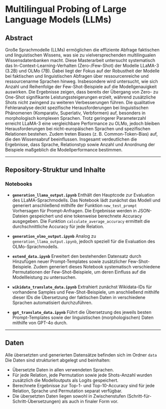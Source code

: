
# Multilingual Probing of Large Language Models (LLMs)

## Abstract

Große Sprachmodelle (LLMs) ermöglichen die effiziente Abfrage faktischen und linguistischen Wissens, was sie zu vielversprechenden multilingualen Wissensdatenbanken macht. Diese Masterarbeit untersucht systematisch das In-Context-Learning-Verhalten (Zero-/Few-Shot) der Modelle LLaMA-3 (3.2B) und OLMo (7B). Dabei liegt der Fokus auf der Robustheit der Modelle bei faktischen und linguistischen Abfragen über ressourcenreiche und ressourcenarme Sprachen hinweg. Insbesondere wird untersucht, wie sich Anzahl und Reihenfolge der Few-Shot-Beispiele auf die Modellgenauigkeit auswirken. Die Ergebnisse zeigen, dass bereits der Übergang von Zero- zu One-Shot signifikante Leistungssteigerungen erzielt, während zusätzliche Shots nicht zwingend zu weiteren Verbesserungen führen. Die qualitative Fehleranalyse deckt spezifische Herausforderungen bei linguistischen Phänomenen (Komparativ, Superlativ, Verbformen) auf, besonders in morphologisch komplexen Sprachen. Trotz geringerer Parameterzahl erreicht LLaMA-3 eine vergleichbare Performance zu OLMo, jedoch bleiben Herausforderungen bei nicht-europäischen Sprachen und spezifischen Relationen bestehen. Zudem treten Biases (z. B. Common-Token-Bias) auf, die den Wissensabruf beeinflussen. Insgesamt verdeutlichen die Ergebnisse, dass Sprache, Relationstyp sowie Anzahl und Anordnung der Beispiele maßgeblich die Modellperformance bestimmen.

---

## Repository-Struktur und Inhalte

### Notebooks

* **`generation_llama_output.ipynb`**
  Enthält den Hauptcode zur Evaluation des LLaMA-Sprachmodells. Das Notebook lädt zunächst das Modell und generiert anschließend mithilfe der Funktion `new_test_prompt` Vorhersagen für Prompt-Anfragen. Die Ergebnisse werden in JSON-Dateien gespeichert und eine tokenweise berechnete Accuracy ausgegeben. Die Funktion `calculate_average_accuracy` ermittelt die durchschnittliche Accuracy für jede Relation.

* **`generation_olmo_output.ipynb`**
  Analog zu `generation_llama_output.ipynb`, jedoch speziell für die Evaluation des OLMo-Sprachmodells.

* **`extend_data.ipynb`**
  Erweitert den bestehenden Datensatz durch Hinzufügen neuer Prompt-Templates sowie zusätzlicher Few-Shot-Beispiele. Zudem generiert dieses Notebook systematisch verschiedene Permutationen der Few-Shot-Beispiele, um deren Einfluss auf die Modellleistung zu untersuchen.

* **`wikidata_translate_data.ipynb`**
  Extrahiert zunächst Wikidata-IDs für vorhandene Samples und Few-Shot-Beispiele, um anschließend mithilfe dieser IDs die Übersetzung der faktischen Daten in verschiedene Sprachen automatisiert durchzuführen.

* **`gpt_translate_data.ipynb`**
  Führt die Übersetzung des jeweils besten Prompt-Templates sowie der linguistischen (morphologischen) Daten mithilfe von GPT-4o durch.

---

## Daten

Alle übersetzten und generierten Datensätze befinden sich im Ordner `data` Die Daten sind strukturiert abgelegt und beinhalten:

* Übersetzte Daten in allen verwendeten Sprachen.
* Für jede Relation, jede Permutation sowie jede Shots-Anzahl wurden zusätzlich die Modelloutputs als Logits gespeichert.
* Berechnete Ergebnisse zur Top-1- und Top-10-Accuracy sind für jede Relation, Sprache und Permutation separat verfügbar.
* Die übersetzten Daten liegen sowohl in Zwischenstufen (Schritt-für-Schritt-Übersetzungen) als auch in finaler Form vor.

